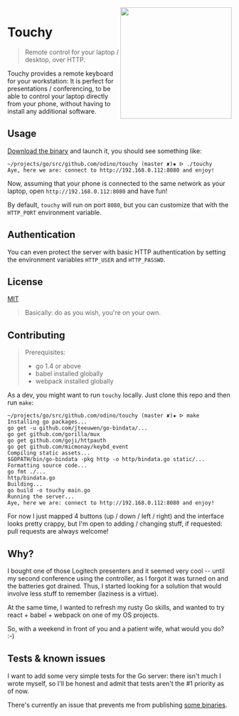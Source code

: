<img align="right" width="250px" src="https://cloud.githubusercontent.com/assets/328420/16094131/cb2bd3f2-334f-11e6-90a9-9e4ad533b382.png" />

# Touchy

> Remote control for your laptop / desktop, over HTTP.

Touchy provides a remote keyboard for your workstation:
It is perfect for presentations / conferencing, to be able
to control your laptop directly from your phone, without
having to install any additional software.

## Usage

[Download the binary](https://github.com/odino/touchy/releases) and launch it, you should see something like:

```
~/projects/go/src/github.com/odino/touchy (master ✘)✹ ᐅ ./touchy
Aye, here we are: connect to http://192.168.0.112:8080 and enjoy!
```

Now, assuming that your phone is connected to the same network as your
laptop, open `http://192.168.0.112:8080` and have fun!

By default, `touchy` will run on port `8080`, but you can customize that
with the `HTTP_PORT` environment variable.

## Authentication

You can even protect the server with basic HTTP authentication by
setting the environment variables `HTTP_USER` and `HTTP_PASSWD`.

## License

[MIT](https://opensource.org/licenses/MIT)

> Basically: do as you wish, you're on your own.

## Contributing

> Prerequisites:
>
> * go 1.4 or above
> * babel installed globally
> * webpack installed globally

As a dev, you might want to run `touchy` locally. Just clone this repo
and then run `make`:

```
~/projects/go/src/github.com/odino/touchy (master ✘)✚ ᐅ make
Installing go packages...
go get -u github.com/jteeuwen/go-bindata/...
go get github.com/gorilla/mux
go get github.com/goji/httpauth
go get github.com/micmonay/keybd_event
Compiling static assets...
$GOPATH/bin/go-bindata -pkg http -o http/bindata.go static/...
Formatting source code...
go fmt ./...
http/bindata.go
Building...
go build -o touchy main.go
Running the server...
Aye, here we are: connect to http://192.168.0.112:8080 and enjoy!
```

For now I just mapped 4 buttons (up / down / left / right) and the interface
looks pretty crappy, but I'm open to adding /  changing stuff, if requested:
pull requests are always welcome!

## Why?

I bought one of those Logitech presenters and it seemed very cool -- until
my second conference using the controller, as I forgot it was turned on
and the batteries got drained. Thus, I started looking for a solution
that would involve less stuff to remember (laziness is a virtue).

At the same time, I wanted to refresh my rusty Go skills, and wanted
to try react + babel + webpack on one of my OS projects.

So, with a weekend in front of you and a patient wife, what would
you do? :-)

## Tests & known issues

I want to add some very simple tests for the Go server: there isn't much
I wrote myself, so I'll be honest and admit that tests aren't the #1 priority
as of now.

There's currently an issue that prevents me from publishing [some binaries](https://github.com/micmonay/keybd_event/issues/2).

